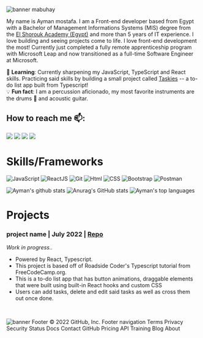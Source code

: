 <!-- # Howdy! Welcome to my page! 👋 -->
<img src='images/Mabuhay_gif.gif' alt="banner mabuhay"></img>

My name is Ayman mostafa. I am a Front-end developer based from Egypt with a Bachelor of Management Informations Systems (MIS) degree from the [El Shorouk Academy (Egypt)](https://hicit.sha.edu.eg/department-mis.php) and more than 5 years of IT experience. I love building and seeing projects come to life. I love front-end development the most! Currently just completed a fully remote apprenticeship program with Microsoft Leap and now transitioned as a full-time Software Engineer at Microsoft.

🌱 **Learning**: Currently sharpening my JavaScript, TypeScript and React skills. Practicing said skills by building a small project called [Taskies](https://github.com/tolentinoel/Typescript_taskies) -- a to-do list app built from Typescript!<br/>
💡 **Fun fact**: I am a percussion aficionado, my most favorite instruments are the drums 🥁 and acoustic guitar.


## How to reach me 📫:
<span>
    <a href="mailto:ayman.mosstafa@gmail.com" target="blank"><img src="https://img.shields.io/badge/Gmail-D14836?style=for-the-badge&logo=gmail&logoColor=white"></a>
    <a href="https://www.linkedin.com/in/ayman-mostafa2018/" target="blank"><img src="https://img.shields.io/badge/LinkedIn-0077B5?style=for-the-badge&logo=linkedin&logoColor=white"/></a>
    <a href="https://codepen.io/Ayman-2013s4" target="blank"><img src="https://img.shields.io/badge/Codepen-000000?style=for-the-badge&logo=codepen&logoColor=green"/></a>
    <a href="https://github.com/Ayman91" target="blank"><img src="https://img.shields.io/badge/GitHub-100000?style=for-the-badge&logo=github&logoColor=violet"/>
    </a>
</span>
<br/>


# Skills/Frameworks
![JavaScript](https://img.shields.io/badge/JavaScript-323330?style=for-the-badge&logo=javascript&logoColor=F7DF1E)
![ReactJS](https://img.shields.io/badge/React-20232A?style=for-the-badge&logo=react&logoColor=61DAFB)
![Git](https://img.shields.io/badge/Git-F05032?style=for-the-badge&logo=git&logoColor=white)
![Html](https://img.shields.io/badge/HTML5-E34F26?style=for-the-badge&logo=html5&logoColor=white)
![CSS](https://img.shields.io/badge/CSS-239120?&style=for-the-badge&logo=css3&logoColor=white)
![Bootstrap](https://img.shields.io/badge/Bootstrap-563D7C?style=for-the-badge&logo=bootstrap&logoColor=white)
![Postman](https://img.shields.io/badge/Postman-FF6C37?style=for-the-badge&logo=Postman&logoColor=white)

<span>

![Ayman's github stats](https://github-readme-stats.vercel.app/api?username=Ayman91&theme=merko&layout=compact)
![Anurag's GitHub stats](https://github-readme-stats.vercel.app/api?username=Ayman91&theme=nightowl&show_icons=true)
![Ayman's top languages](https://github-readme-stats.vercel.app/api/top-langs/?username=Ayman91&layout=compact&theme=merko)
</span>

# Projects

### project name | July 2022 | [Repo](https://github.com/)
_Work in progress.._
<br/>

* Powered by React, Typescript.<br/>
* This project is based off of Roadside Coder's Typescript tutorial from FreeCodeCamp.org.
* This is a to-do list app that has button animations, draggable elements that were built using built-in React hooks and custom CSS
* Users can add tasks, delete and edit said tasks as well as cross them out once done.
<br/>



<img src='images/Github_banner.png' alt="banner"></img>
Footer
© 2022 GitHub, Inc.
Footer navigation
Terms
Privacy
Security
Status
Docs
Contact GitHub
Pricing
API
Training
Blog
About
